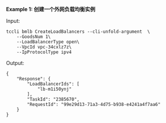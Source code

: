 **Example 1: 创建一个外网负载均衡实例**



Input: 

```
tccli bmlb CreateLoadBalancers --cli-unfold-argument  \
    --GoodsNum 1\
    --LoadBalancerType open\
    --VpcId vpc-34cxlz7z\
    --IpProtocolType ipv4
```

Output: 
```
{
    "Response": {
        "LoadBalancerIds": [
            "lb-m1i50ynj"
        ],
        "TaskId": "2385670",
        "RequestId": "99e29d13-71a3-4d75-b938-e4241a4f7aa6"
    }
}
```

